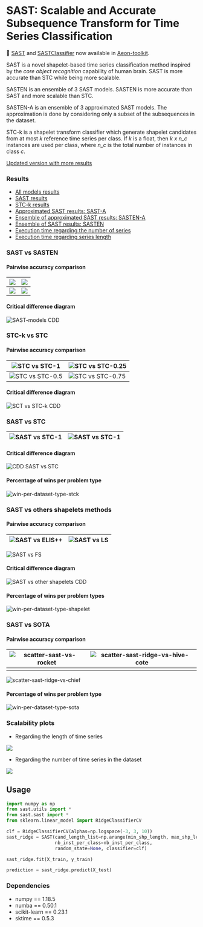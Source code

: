 # SAST: Scalable and Accurate Subsequence Transform for Time Series Classification

:rocket: [SAST](https://www.aeon-toolkit.org/en/stable/api_reference/auto_generated/aeon.transformations.collection.shapelet_based.SAST.html#aeon.transformations.collection.shapelet_based.SAST) and [SASTClassifier](https://www.aeon-toolkit.org/en/stable/api_reference/auto_generated/aeon.classification.shapelet_based.SASTClassifier.html#aeon.classification.shapelet_based.SASTClassifier) now available in [Aeon-toolkit](https://www.aeon-toolkit.org/en/stable/). 

SAST is a novel shapelet-based time series classification method inspired by the *core object recognition* capability of human brain. SAST is more accurate than STC while being more scalable.



SASTEN is an ensemble of 3 SAST models. SASTEN is more accurate than SAST and more scalable than STC.



SASTEN-A is an ensemble of 3 approximated SAST models. The approximation is done by considering only a subset of the subsequences in the dataset.



STC-k is a shapelet transform classifier which generate shapelet candidates from at most *k* reference time series per class. If *k* is a float, then *k x n_c* instances are used per class, where *n_c* is the total number of instances in class *c*.

[Updated version with more results](https://github.com/frankl1/sast/tree/update)

### Results

- [All models results](./results/all-model-acc.csv)
- [SAST results](./results/results-rf-ridge.csv)
- [STC-k results](./results/results-stc-k.csv)
- [Approximated SAST results: SAST-A](./results/results-sast-approx.csv)
- [Ensemble of approximated SAST results: SASTEN-A](./results/results-sast-ensemble-approx.csv)
- [Ensemble of SAST results: SASTEN](./results/results-sast-ensemble-full.csv)
- [Execution time regarding the number of series](./results/results-scalability-number-of-series.csv)
- [Execution time regarding series length](./results/results-scalability-series-length.csv)



### SAST vs SASTEN

#### Pairwise accuracy comparison

| ![](images/scatter-sast-ridge-A-vs-sast-ridge.jpg) | ![](images/scatter-sasten-ridge-A-vs-sast-ridge.jpg) |
| -------------------------------------------------- | ---------------------------------------------------- |
| ![](images/scatter-sast-rf-vs-ridge.jpg)           | ![](images/scatter-sasten-vs-sast-ridge.jpg)         |

#### Critical difference diagram

![SAST-models CDD](images/cd-sast-models.jpg)

### STC-k vs STC

#### Pairwise accuracy comparison

| ![STC vs STC-1](images/scatter-stc-vs-stck1.png)    | ![STC vs STC-0.25](images/scatter-stc-vs-stck025.png) |
| --------------------------------------------------- | ----------------------------------------------------- |
| ![STC vs STC-0.5](images/scatter-stc-vs-stck05.png) | ![STC vs STC-0.75](images/scatter-stc-vs-stck075.png) |

#### Critical difference diagram

![SCT vs STC-k CDD](images/cdd-stck.png)

### SAST vs STC

| ![SAST vs STC-1](images/scatter-sast-stc1.png) | ![SAST vs STC-1](images/scatter-sast-stc.png) |
| ---------------------------------------------- | --------------------------------------------- |

#### Critical difference diagram

![CDD SAST vs STC](images/cdd-sast-stck.png)

#### Percentage of wins per problem type

![win-per-dataset-type-stck](images/win-per-dataset-type-stck.png)

### SAST vs others shapelets methods

#### Pairwise accuracy comparison

| ![SAST vs ELIS++](images/scatter-sast-elis++.png) | ![SAST vs LS](images/scatter-sast-ls.png) |
| ------------------------------------------------- | ----------------------------------------- |

![SAST vs FS](images/scatter-sast-fs.png)

#### Critical difference diagram

![SAST vs other shapelets CDD](images/cdd-sast-vs-others-shapelet.png)

#### Percentage of wins per problem types

![win-per-dataset-type-shapelet](images/win-per-dataset-type-shapelet.png)

### SAST vs SOTA

#### Pairwise accuracy comparison

| ![scatter-sast-vs-rocket](images/scatter-sast-vs-rocket.jpg) | ![scatter-sast-ridge-vs-hive-cote](images/scatter-sast-ridge-vs-hive-cote.jpg) |
| ------------------------------------------------------------ | ------------------------------------------------------------ |
|                                                              |                                                              |

![scatter-sast-ridge-vs-chief](images/scatter-sast-ridge-vs-chief.jpg)

#### Percentage of wins per problem type


![win-per-dataset-type-sota](./images/win-per-dataset-type-sota.png)


### Scalability plots

- Regarding the length of time series

![](images/line-scalability-series-length.jpg)

- Regarding the number of time series in the dataset

![](images/line-scalability-nb-series.jpg)

## Usage

```python
import numpy as np
from sast.utils import *
from sast.sast import *
from sklearn.linear_model import RidgeClassifierCV

clf = RidgeClassifierCV(alphas=np.logspace(-3, 3, 10))
sast_ridge = SAST(cand_length_list=np.arange(min_shp_length, max_shp_length+1),
		          nb_inst_per_class=nb_inst_per_class, 
		          random_state=None, classifier=clf)

sast_ridge.fit(X_train, y_train)

prediction = sast_ridge.predict(X_test)
```

### Dependencies

- numpy == 1.18.5
- numba == 0.50.1
- scikit-learn == 0.23.1
- sktime == 0.5.3

